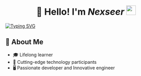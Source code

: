 <h1 align="center">👋 Hello! I'm <i>Nexseer</i> <img src="https://emojis.slackmojis.com/emojis/images/1531849430/4246/blob-sunglasses.gif?1531849430" width="30"/> </h1>

[![Typing SVG](https://readme-typing-svg.demolab.com?font=Josefin+Sans&weight=600&size=24&pause=1000&color=DF4AF7&center=true&vCenter=true&multiline=true&random=false&width=835&lines=The+unexamined+life+is+not+worth+living%E2%8F%B3+%E2%80%94+Socrates)](https://git.io/typing-svg)

## 📌 About Me

- 🎓 Lifelong learner
- 🚀 Cutting-edge technology participants
- 🖥️ Passionate developer and Innovative engineer
